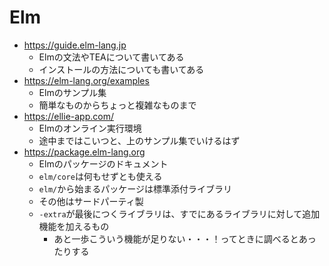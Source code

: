 # Elm

- https://guide.elm-lang.jp
  - Elmの文法やTEAについて書いてある
  - インストールの方法についても書いてある
- https://elm-lang.org/examples
  - Elmのサンプル集
  - 簡単なものからちょっと複雑なものまで
- https://ellie-app.com/
  - Elmのオンライン実行環境
  - 途中まではこいつと、上のサンプル集でいけるはず
- https://package.elm-lang.org
  - Elmのパッケージのドキュメント
  - `elm/core`は何もせずとも使える
  - `elm/`から始まるパッケージは標準添付ライブラリ
  - その他はサードパーティ製
  - `-extra`が最後につくライブラリは、すでにあるライブラリに対して追加機能を加えるもの
    - あと一歩こういう機能が足りない・・・！ってときに調べるとあったりする

